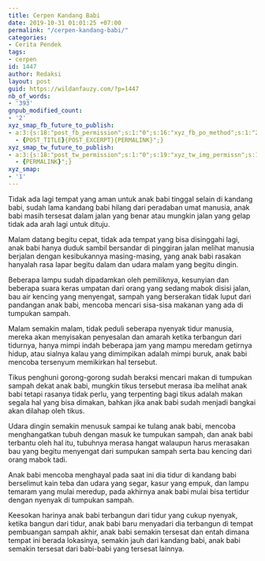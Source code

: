 ```yaml
---
title: Cerpen Kandang Babi
date: 2019-10-31 01:01:25 +07:00
permalink: "/cerpen-kandang-babi/"
categories:
- Cerita Pendek
tags:
- cerpen
id: 1447
author: Redaksi
layout: post
guid: https://wildanfauzy.com/?p=1447
nb_of_words:
- '393'
gnpub_modified_count:
- '2'
xyz_smap_fb_future_to_publish:
- a:3:{s:18:"post_fb_permission";s:1:"0";s:16:"xyz_fb_po_method";s:1:"2";s:14:"xyz_fb_message";s:52:"{BLOG_TITLE}
  - {POST_TITLE}{POST_EXCERPT}{PERMALINK}";}
xyz_smap_tw_future_to_publish:
- a:3:{s:18:"post_tw_permission";s:1:"0";s:19:"xyz_tw_img_permissn";s:1:"1";s:14:"xyz_tw_message";s:26:"{POST_TITLE}
  - {PERMALINK}";}
xyz_smap:
- '1'
---
```


Tidak ada lagi tempat yang aman untuk anak babi tinggal selain di kandang babi, sudah lama kandang babi hilang dari peradaban umat manusia, anak babi masih tersesat dalam jalan yang benar atau mungkin jalan yang gelap tidak ada arah lagi untuk dituju.

Malam datang begitu cepat, tidak ada tempat yang bisa disinggahi lagi, anak babi hanya duduk sambil bersandar di pinggiran jalan melihat manusia berjalan dengan kesibukannya masing-masing, yang anak babi rasakan hanyalah rasa lapar begitu dalam dan udara malam yang begitu dingin.

Beberapa lampu sudah dipadamkan oleh pemiliknya, kesunyian dan beberapa suara keras umpatan dari orang yang sedang mabok disisi jalan, bau air kencing yang menyengat, sampah yang berserakan tidak luput dari pandangan anak babi, mencoba mencari sisa-sisa makanan yang ada di tumpukan sampah.

Malam semakin malam, tidak peduli seberapa nyenyak tidur manusia, mereka akan menyisakan penyesalan dan amarah ketika terbangun dari tidurnya, hanya mimpi indah beberapa jam yang mampu meredam getirnya hidup, atau sialnya kalau yang dimimpikan adalah mimpi buruk, anak babi mencoba tersenyum memikirkan hal tersebut.

Tikus penghuni gorong-gorong sudah beraksi mencari makan di tumpukan sampah dekat anak babi, mungkin tikus tersebut merasa iba melihat anak babi tetapi rasanya tidak perlu, yang terpenting bagi tikus adalah makan segala hal yang bisa dimakan, bahkan jika anak babi sudah menjadi bangkai akan dilahap oleh tikus.

Udara dingin semakin menusuk sampai ke tulang anak babi, mencoba menghangatkan tubuh dengan masuk ke tumpukan sampah, dan anak babi terbantu oleh hal itu, tubuhnya merasa hangat walaupun harus merasakan bau yang begitu menyengat dari sumpukan sampah serta bau kencing dari orang mabok tadi.

Anak babi mencoba menghayal pada saat ini dia tidur di kandang babi berselimut kain teba dan udara yang segar, kasur yang empuk, dan lampu temaram yang mulai meredup, pada akhirnya anak babi mulai bisa tertidur dengan nyenyak di tumpukan sampah.

Keesokan harinya anak babi terbangun dari tidur yang cukup nyenyak, ketika bangun dari tidur, anak babi baru menyadari dia terbangun di tempat pembuangan sampah akhir, anak babi semakin tersesat dan entah dimana tempat ini berada lokasinya, semakin jauh dari kandang babi, anak babi semakin tersesat dari babi-babi yang tersesat lainnya.